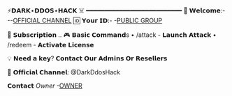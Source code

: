 ⚡️𝗗𝗔𝗥𝗞⋆𝗗𝗗𝗢𝗦⋆𝗛𝗔𝗖𝗞 ☠️
━━━━━━━━━━━━━━━━━━━━━━━━━━
👋 𝗪𝗲𝗹𝗰𝗼𝗺𝗲:- --[OFFICIAL CHANNEL](https://t.me/DarkDdosHack)
🆔 𝗬𝗼𝘂𝗿 𝗜𝗗:- -[PUBLIC GROUP](https://t.me/DdosWalaGroup)

💎 𝗦𝘂𝗯𝘀𝗰𝗿𝗶𝗽𝘁𝗶𝗼𝗻 ..
🎮 𝗕𝗮𝘀𝗶𝗰 𝗖𝗼𝗺𝗺𝗮𝗻𝗱s
• /attack - 𝗟𝗮𝘂𝗻𝗰𝗵 𝗔𝘁𝘁𝗮𝗰𝗸
• /redeem - 𝗔𝗰𝘁𝗶𝘃𝗮𝘁𝗲 𝗟𝗶𝗰𝗲𝗻𝘀𝗲

💡 𝗡𝗲𝗲𝗱 𝗮 𝗸𝗲𝘆?
𝗖𝗼𝗻𝘁𝗮𝗰𝘁 𝗢𝘂𝗿 𝗔𝗱𝗺𝗶𝗻𝘀 𝗢𝗿 𝗥𝗲𝘀𝗲𝗹𝗹𝗲𝗿𝘀

📢 𝗢𝗳𝗳𝗶𝗰𝗶𝗮𝗹 𝗖𝗵𝗮𝗻𝗻𝗲𝗹: @DarkDdosHack

𝗖𝗼𝗻𝘁𝗮𝗰𝘁 *Owner* -[OWNER](https://t.me/DarkDdosOwner)

